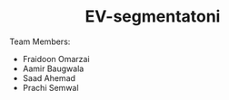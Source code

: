 <h1 align='center'>EV-segmentatoni</h1>

Team Members:
- Fraidoon Omarzai
- Aamir Baugwala
- Saad Ahemad
- Prachi Semwal

